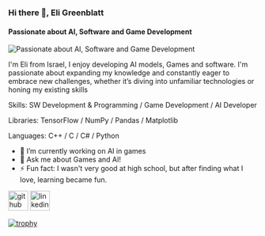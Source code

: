 ### Hi there 👋, Eli Greenblatt
#### Passionate about AI, Software and Game Development
![Passionate about AI, Software and Game Development](https://blogs.swarthmore.edu/its/wp-content/uploads/2022/12/github-universe-1920x768.png)

I'm Eli from Israel, I enjoy developing AI models, Games and software.
I'm passionate about expanding my knowledge and constantly eager to embrace new challenges, whether it’s diving into unfamiliar technologies or honing my existing skills



Skills: SW Development & Programming / Game Development / AI Developer

Libraries: TensorFlow / NumPy / Pandas / Matplotlib

Languages: C++ / C / C# / Python

- 🔭 I’m currently working on AI in games 
- 💬 Ask me about Games and AI! 
- ⚡ Fun fact: I wasn't very good at high school, but after finding what I love, learning became fun. 


[<img src='https://cdn.jsdelivr.net/npm/simple-icons@3.0.1/icons/github.svg' alt='github' height='40'>](https://github.com/EliGreenblatt)  [<img src='https://cdn.jsdelivr.net/npm/simple-icons@3.0.1/icons/linkedin.svg' alt='linkedin' height='40'>](https://www.linkedin.com/in/eli-greenblatt-156658207//)  

[![trophy](https://github-profile-trophy.vercel.app/?username=EliGreenblatt)](https://github.com/ryo-ma/github-profile-trophy)

